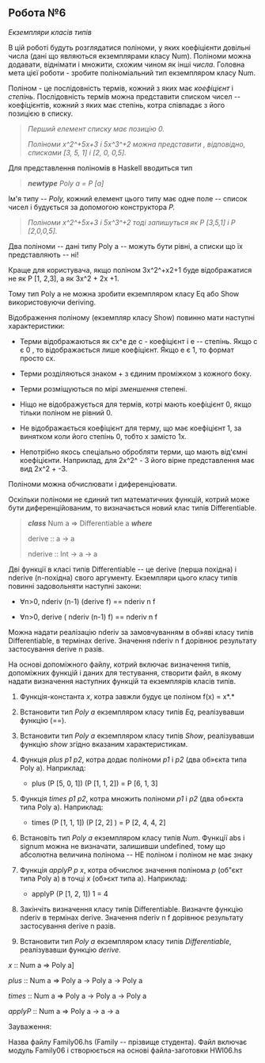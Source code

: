 Робота №6
---------

*Екземпляри класів типів*

В цій роботі будуть розглядатися поліноми, у яких коефіцієнти довільні
числа (дані що являються екземплярами класу Num). Поліноми можна
додавати, віднімати і множити, схожим чином як інші *числа*. Головна
мета цієї роботи - зробите поліноміальний тип екземпляром класу Num.

Поліном - це послідовність термів, кожний з яких має *коефіцієнт* і
*степінь*. Послідовність термів можна представити списком чисел --
коефіцієнтів, кожний з яких має степінь, котра співпадає з його позицією
в списку.

> *Перший елемент списку має позицію 0.*
>
> *Поліноми x^2^+5x+3 і 5x^3^+2 можна представити , відповідно, списками
> \[3, 5, 1\] і \[2, 0, 0,5\].*

Для представлення поліномів в Haskell вводиться тип

> ***newtype** Poly a = P \[a\]*

Ім'я типу -- *Poly,* кожний елемент цього типу має одне поле -- список
чисел і будується за допомогою конструктора *P.*

> *Поліноми x^2^+5x+3 і 5x^3^+2 тоді запишуться як P \[3,5,1\] і P
> \[2,0,0,5\].*

Два поліноми -- дані типу Poly a -- можуть бути рівні, а списки що їх
представляють -- ні!

Краще для користувача, якщо поліном 3x^2^+x2+1 буде відображатися не як
P \[1, 2,3\], а як 3x\^2 + 2x +1.

Тому тип Poly a не можна зробити екземпляром класу Eq або Show
використовуючи deriving.

Відображення поліному (екземпляр класу Show) повинно мати наступні
характеристики:

-   Терми відображаються як cx\^e де c - коефіцієнт і e -- степінь. Якщо
    c є 0 , то відображається лише коефіцієнт. Якщо e є 1, то формат
    просто cx.

-   Терми розділяються знаком + з єдиним проміжком з кожного боку.

-   Терми розміщуються по мірі *зменшення* степені.

-   Ніщо не відображується для термів, котрі мають коефіцієнт 0, якщо
    тільки поліном не рівний 0.

-   Не відображається коефіцієнт для терму, що має коефіцієнт 1, за
    винятком коли його степінь 0, тобто x замісто 1x.

-   Непотрібно якось спеціально обробляти терми, що мають від'ємні
    коефіцієнти. Наприклад, для 2x^2^ - 3 його вірне представлення має
    вид 2x\^2 + -3.

Поліноми можна обчислювати і диференціювати.

Оскільки поліноми не єдиний тип математичних функцій, котрий може бути
диференційованим, то визначається новий клас типів Differentiable.

> ***class*** Num a =\> Differentiable a ***where***
>
> derive :: a -\> a
>
> nderive :: Int -\> a -\> a

Дві функції в класі типів Differentiable -- це derive (перша похідна) і
nderive (n-похідна) свого аргументу. Екземпляри цього класу типів
повинні задовольняти наступні закони:

-   ∀n\>0, nderiv (n-1) (derive f) == nderiv n f

-   ∀n\>0, derive ( nderiv (n-1) f) == nderiv n f

Можна надати реалізацію nderiv за замовчуванням в об»яві класу типів
Differentiable, в термінах derive. Значення nderiv n f дорівнює
результату застосування derive n разів.

На основі допоміжного файлу, котрий включає визначення типів, допоміжних
функцій і даних для тестування, створити файл, в якому надати визначення
наступних функцій та екземплярів класів типів.

1.  Функція-константа *x*, котра завжли будує це поліном f(x) = x*.*

2.  Встановити тип *Poly a* екземпляром класу типів *Eq*, реалізувавши
    функцію (==).

3.  Встановити тип *Poly a* екземпляром класу типів *Show*, реалізувавши
    функцію *show* згідно вказаним характеристикам.

4.  Функція *plus p1 p2*, котра додає поліноми *p1* і *p2* (два об»єкта
    типа Poly a). Наприклад:

    -   plus (P \[5, 0, 1\]) (P \[1, 1, 2\]) = P \[6, 1, 3\]

5.  Функція *times* *p1 p2*, котра множить поліноми *p1* і *p2* (два
    об»єкта типа Poly a). Наприклад:

    -   times (P \[1, 1, 1\]) (P \[2, 2\] ) = P \[2, 4, 4, 2\]

6.  Встановіть тип *Poly a* екземпляром класу типів *Num*. Функції abs і
    signum можна не визначати, залишивши undefined, тому що абсолютна
    величина полінома -- НЕ поліном і поліном не має знаку

7.  Функція *applyP p x*, котра обчислює значення полінома *p* (об"єкт
    типа Poly a) в точці *x* (об»єкт типа a). Наприклад:

    -   applyP (P \[1, 2, 1\]) 1 = 4

8.  Закінчіть визначення класу типів Differentiable. Визначте функцію
    nderiv в термінах derive. Значення nderiv n f дорівнює результату
    застосування derive n разів.

9.  Встановити тип *Poly a* екземпляром класу типів *Differentiable*,
    реалізувавши функцію *derive*.

*x* :: Num a =\> Poly a\]

*plus* :: Num a =\> Poly a -\> Poly a -\> Poly a

*times* :: Num a =\> Poly a -\> Poly a -\> Poly a

*applyP* :: Num a =\> Poly a -\> a -\> a

Зауваження:

Назва файлу Family06.hs (Family -- прізвище студента). Файл включає
модуль Family06 і створюється на основі файла-заготовки HWI06.hs
